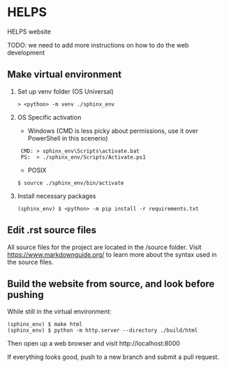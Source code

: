 # HELPS
HELPS website

TODO: we need to add more instructions on how to do the web development

## Make virtual environment

1. Set up venv folder (OS Universal)
    ```
    > <python> -m venv ./sphinx_env
    ```
2. OS Specific activation

     - Windows (CMD is less picky about permissions, use it over PowerShell in this scenerio)

    ```
     CMD: > sphinx_env\Scripts\activate.bat
     PS:  > ./sphinx_env/Scripts/Activate.ps1
    ```
    
    - POSIX

    ```
    $ source ./sphinx_env/bin/activate
    ```

3. Install necessary packages

    ```
    (sphinx_env) $ <python> -m pip install -r requirements.txt
    ```

## Edit .rst source files

All source files for the project are located in the /source folder. Visit https://www.markdownguide.org/ to learn more about the syntax used in the source files.

## Build the website from source, and look before pushing

While still in the virtual environment:

```
(sphinx_env) $ make html
(sphinx_env) $ python -m http.server --directory ./build/html
```

Then open up a web browser and visit http://localhost:8000

If everything looks good, push to a new branch and submit a pull request.